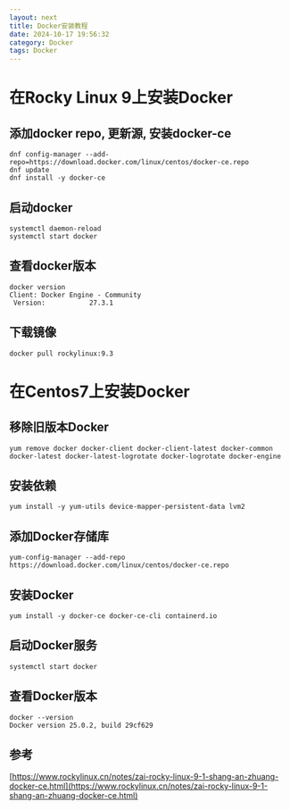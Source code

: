 ```yaml
---
layout: next
title: Docker安装教程
date: 2024-10-17 19:56:32
category: Docker
tags: Docker
---
```


# 在Rocky Linux 9上安装Docker

## 添加docker repo, 更新源, 安装docker-ce
```
dnf config-manager --add-repo=https://download.docker.com/linux/centos/docker-ce.repo
dnf update
dnf install -y docker-ce
```

## 启动docker
```
systemctl daemon-reload
systemctl start docker
```

<!-- more -->

## 查看docker版本
```
docker version
Client: Docker Engine - Community
 Version:           27.3.1
```

## 下载镜像
```
docker pull rockylinux:9.3
```

# 在Centos7上安装Docker

## 移除旧版本Docker
```
yum remove docker docker-client docker-client-latest docker-common docker-latest docker-latest-logrotate docker-logrotate docker-engine
```

## 安装依赖
```
yum install -y yum-utils device-mapper-persistent-data lvm2
```

## 添加Docker存储库
```
yum-config-manager --add-repo https://download.docker.com/linux/centos/docker-ce.repo
```
## 安装Docker
```
yum install -y docker-ce docker-ce-cli containerd.io
```

## 启动Docker服务
```
systemctl start docker
```

## 查看Docker版本
```
docker --version
Docker version 25.0.2, build 29cf629
```

## 参考
[https://www.rockylinux.cn/notes/zai-rocky-linux-9-1-shang-an-zhuang-docker-ce.html](https://www.rockylinux.cn/notes/zai-rocky-linux-9-1-shang-an-zhuang-docker-ce.html)
